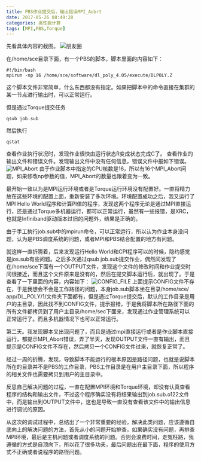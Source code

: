 ```yaml
---
title: PBS作业提交后，输出错误MPI_Aobrt
date: 2017-05-26 08:49:28
categories: 高性能计算
tags: [MPI,PBS,Torque]
---
```


先看具体内容的截图。
![朋友圈](http://cdn.zhangchi.xyz//pic/Memoents0525.PNG)

<!--more-->
在/home/sce目录下面，有一个PBS的脚本，脚本里面的内容如下：
```
#!/bin/bash
mpirun -np 16 /home/sce/software/dl_poly_4.05/execute/DLPOLY.Z
```
这个脚本文件非常简单，什么东西都没有指定。如果把脚本中的命令直接在集群的某一节点进行输出时，可以正常运行。

但是通过Torque提交任务
```
qsub job.sub
```

然后执行
```
qstat
```
查看作业执行状况时，发现作业很快由运行状态R变成状态完成C了。
查看作业的输出文件和错误文件。发现输出文件中没有任何信息，错误文件中报如下错误。
![MPI_Abort](http://cdn.zhangchi.xyz//pic/MPI_Abort_error.jpeg)
由于作业脚本中指定的CPU核数是16，所以有16个MPI_Abort问题，如果修改np参数的值，MPI_Abort的数量也跟着变为一致。

最开始一致以为是MPI运行环境或者是Torque运行环境没有配置好。一直将精力放在这些环境的配置上面，重新安装了多次环境。环境配置成功之后，我又运行了MPI Hello World程序和计算PI值的程序，发现这两个程序无论是通过MPI直接运行，还是通过Torque多机器运行，都可以正常运行，虽然有一些报错，是XRC，也就是Infiniband驱动版本过旧的问题外，结果是正确的。

由于手工执行job.sub中的mpirun命令，可以正常运行，所以认为作业本身没问题，认为是PBS调度系统的问题，或者MPI和PBS结合配置的地方有问题。

就这样一直折腾着，后来发现运行Hello World和CPI程序可以的时候，隐约感觉是jos.sub有些问题。之后多次通过qsub job.sub提交作业，偶然间发现了在/home/sce下面有一个OUTPUT文件，发现这个文件的修改时间和作业提交时间很接近，而且这个文件原来是没有的，然后在提交脚本运行后，就出现了。于是查看了一下里面的内容，内容如下：
![CONFIG_FILE](http://cdn.zhangchi.xyz//pic/CONFIG_FILE_ERROR.jpeg)
上面提示CONFIG文件不存在，于是我想会不会是工作路径的问题，本身job.sub脚本坐在目录/home/sce/
app/DL_POLY/1/文件夹下面都有，但是通过Torque提交后，默认的工作目录是用户的主目录，因此找不到CONFIG文件，提示报错，于是我将脚本所在路径下面的所有文件都拷贝到了用户主目录/home/sec下面来，发现通过作业管理系统可以正常运行了。而且多机器情况下也可以正常运行。

第二天。我发现脚本又出现问题了，而且是通过mpi直接运行或者是作业脚本直接运行，都提示MPI_Abort错误，弄了半天，发现OUTPUT文件一直有输出，而且提示是CONFIG文件不存在，然后拷贝一个CONFIG文件过来，就恢复正常了。

经过一周的折腾，发现，导致脚本不能运行的根本原因是路径问题，也就是说脚本所在的目录并不是PBS的工作目录，PBS工作目录是在用户主目录下面，所以程序的相关文件也需要拷贝到用户的主目录中。

反思自己解决问题的过程，一直在配置MPI环境和Torque环境，却没有认真查看程序的结构和输出文件，不过这个程序确实没有将结果输出到job.sub.o122文件中，而是输出到OUTPUT文件中，这也是导致一直没有查看该文件中的输出信息进行调试的原因。

从这次的调试过程中，总结出了一个非常重要的经验，解决此类问题，应该遵循自底向上的解决问题的方法，首先从小的问题开始排查，如果确实没有问题，再排查MPI环境，最后是主机问题或者调度系统的问题。否则会浪费时间，走冤枉路，我遵循的方式是自顶向下，所以花了很多功夫，最后问题出在最下面，程序的使用方式不正确或者说程序的路径问题。
